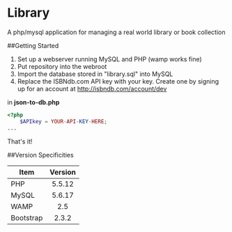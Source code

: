 # Library
A php/mysql application for managing a real world library or book collection

##Getting Started
1. Set up a webserver running MySQL and PHP (wamp works fine)
2. Put repository into the webroot
3. Import the database stored in "library.sql" into MySQL
4. Replace the ISBNdb.com API key with your key. Create one by signing up for an account at http://isbndb.com/account/dev

in **json-to-db.php**

```php 
<?php
    $APIkey = YOUR-API-KEY-HERE;
...
```

That's it!

##Version Specificities

| Item        | Version           | 
| ------------- |:-------------:| 
| PHP| 5.5.12 | 
| MySQL | 5.6.17      | 
| WAMP | 2.5      | 
| Bootstrap | 2.3.2      | 
